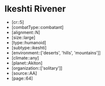 
# Ikeshti Rivener

- [cr::5]
- [combatType::combatant]
- [alignment::N]
- [size::large]
- [type::humanoid]
- [subtype::ikeshti]
- [environment::['deserts', 'hills', 'mountains']]
- [climate::any]
- [planet::Akiton]
- [organization::['solitary']]
- [source::AA]
- [page::64]
